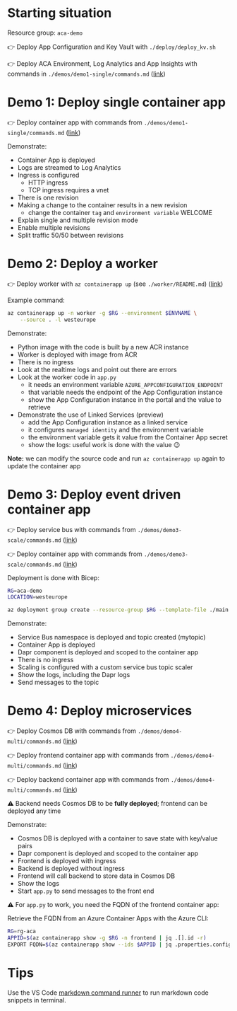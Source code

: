# Starting situation

Resource group: `aca-demo`

👉 Deploy App Configuration and Key Vault with `./deploy/deploy_kv.sh`

👉 Deploy ACA Environment, Log Analytics and App Insights with commands in `./demos/demo1-single/commands.md`
([link](./demos/demo1-single/commands.md))


# Demo 1: Deploy single container app

👉 Deploy container app with commands from `./demos/demo1-single/commands.md`
([link](./demos/demo1-single/commands.md))

Demonstrate:
- Container App is deployed
- Logs are streamed to Log Analytics
- Ingress is configured
    - HTTP ingress
    - TCP ingress requires a vnet
- There is one revision
- Making a change to the container results in a new revision
    - change the container `tag` and `environment variable` WELCOME
- Explain single and multiple revision mode
- Enable multiple revisions
- Split traffic 50/50 between revisions

# Demo 2: Deploy a worker

👉 Deploy worker with `az containerapp up` (see `./worker/README.md`)
([link](./worker/README.md))

Example command:

```bash
az containerapp up -n worker -g $RG --environment $ENVNAME \
    --source . -l westeurope
```

Demonstrate:
- Python image with the code is built by a new ACR instance
- Worker is deployed with image from ACR 
- There is no ingress
- Look at the realtime logs and point out there are errors
- Look at the worker code in `app.py`
    - it needs an environment variable `AZURE_APPCONFIGURATION_ENDPOINT`
    - that variable needs the endpoint of the App Configuration instance
    - show the App Configuration instance in the portal and the value to retrieve
- Demonstrate the use of Linked Services (preview)
    - add the App Configuration instance as a linked service
    - it configures `managed identity` and the environment variable
    - the environment variable gets it value from the Container App secret
    - show the logs: useful work is done with the value 😉

**Note:** we can modify the source code and run `az containerapp up` again to update the container app


# Demo 3: Deploy event driven container app

👉 Deploy service bus with commands from `./demos/demo3-scale/commands.md`
([link](./demos/demo3-scale/commands.md))

👉 Deploy container app with commands from `./demos/demo3-scale/commands.md`
([link](./demos/demo3-scale/commands.md))

Deployment is done with Bicep:

```bash
RG=aca-demo
LOCATION=westeurope

az deployment group create --resource-group $RG --template-file ./main.bicep --parameters parLocation=$LOCATION
```

Demonstrate:
- Service Bus namespace is deployed and topic created (mytopic)
- Container App is deployed
- Dapr component is deployed and scoped to the container app
- There is no ingress
- Scaling is configured with a custom service bus topic scaler
- Show the logs, including the Dapr logs
- Send messages to the topic

# Demo 4: Deploy microservices

👉 Deploy Cosmos DB with commands from `./demos/demo4-multi/commands.md`
([link](./demos/demo4-multi/commands.md))

👉 Deploy frontend container app with commands from `./demos/demo4-multi/commands.md`
([link](./demos/demo4-multi/commands.md))

👉 Deploy backend container app with commands from `./demos/demo4-multi/commands.md`
([link](./demos/demo4-multi/commands.md))

⚠️ Backend needs Cosmos DB to be **fully deployed**; frontend can be deployed any time

Demonstrate:
- Cosmos DB is deployed with a container to save state with key/value pairs
- Dapr component is deployed and scoped to the container app
- Frontend is deployed with ingress
- Backend is deployed without ingress
- Frontend will call backend to store data in Cosmos DB
- Show the logs
- Start `app.py` to send messages to the front end

⚠️ For `app.py` to work, you need the FQDN of the frontend container app:

Retrieve the FQDN from an Azure Container Apps with the Azure CLI:
    
```bash
RG=rg-aca
APPID=$(az containerapp show -g $RG -n frontend | jq .[].id -r)
EXPORT FQDN=$(az containerapp show --ids $APPID | jq .properties.configuration.ingress.fqdn -r)
```

# Tips

Use the VS Code [markdown command runner](https://marketplace.visualstudio.com/items?itemName=qbik.markdown-command-runner-fork) to run markdown code snippets in terminal.

